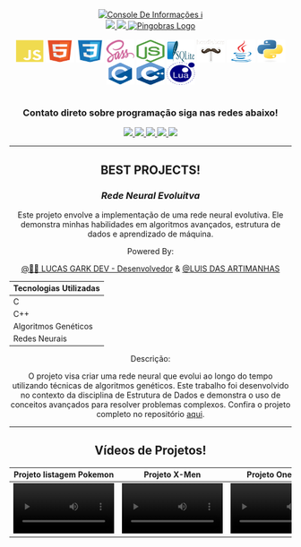 <div align="center">
<a href="https://pingobras.glitch.me">
 <img src="https://readme-typing-svg.demolab.com?font=Monoton&weight=800&duration=2000&pause=1000&color=CC00FF&background=000000&center=verdadeiro&vCenter=verdadeiro&multiline=true&repeat=verdadeiro&width=550&height=200&lines=Bem-vindo+ao+perfil+de+LUIS+DAS+ARTIMANHAS!+%F0%9F%98%81;Sou+um+desenvolvedor+de+jogos.;Experi%C3%AAncia+como+t%C3%A9cnico+de+inform%C3%A1tica%2C;Montagem+e+manuten%C3%A7%C3%A3o+de+computadores%2C+e+redes.;Estou+sempre+em+busca+de+desafios+e+oportunidades.;Vamos+explorar+o+mundo+da+tecnologia+juntos!+%F0%9F%9A%80%F0%9F%92%BB" alt="Console De Informações ℹ" />
</a>

 <div>
   <a href="https://github.com/LUISDASARTIMANHAS"> 
   <img width="55%"
    src="https://github-readme-stats.vercel.app/api/top-langs/?username=LUISDASARTIMANHAS&layout=compact&langs_count=10&theme=tokyonight"/>
    <img width="55%"
    src="https://github-readme-stats.vercel.app/api?username=LUISDASARTIMANHAS&show_icons=true&theme=tokyonight&include_all_commits=true&count_private=true"/>
    </a>
 
 <a href="https://pingobras.glitch.me" target="_blank">
    <img width="55%"
     src="https://cdn.glitch.global/b39d6a4a-0e14-4b41-930d-29d3ccd6c137/PINGOBRAS LOGO.png?v=1678209428960"    
     alt="Pingobras Logo"/>
    </a>

</div>
<div style="display: inline_block">
 <br>
  <img align="center" alt="Js" height="40" width="50" src="https://raw.githubusercontent.com/devicons/devicon/master/icons/javascript/javascript-plain.svg">
  <img align="center" alt="HTML" height="40" width="50" src="https://raw.githubusercontent.com/devicons/devicon/master/icons/html5/html5-original.svg">
  <img align="center" alt="CSS" height="40" width="50" src="https://raw.githubusercontent.com/devicons/devicon/master/icons/css3/css3-original.svg">
  <img align="center" alt="SASS" height="40" width="50" src="https://github.com/LUISDASARTIMANHAS/SASS-PROJECT/blob/main/src/assets/logo.svg">
  <img align="center" alt="Node JS" height="40" width="50" src="https://github.com/LUISDASARTIMANHAS/LUISDASARTIMANHAS/blob/main/src/assets/icons/nodejs-logo.png?raw=true">
 <img align="center" alt="SQLite" height="40" width="50" src="https://github.com/LUISDASARTIMANHAS/LUISDASARTIMANHAS/blob/main/src/assets/icons/sqlite370_banner.gif?raw=true">
  <img align="center" alt="handlebarsjs" height="40" width="50" src="https://github.com/LUISDASARTIMANHAS/LUISDASARTIMANHAS/blob/main/src/assets/icons/handlebars_logo.png?raw=true">
  <img align="center" alt="Java" height="40" width="50" src="https://raw.githubusercontent.com/LUISDASARTIMANHAS/LUISDASARTIMANHAS/d4b7a85761792aa799dc925c1ce6132358a3bd85/src/assets/icons/java-original.svg">
  <img align="center" alt="Phyton" height="40" width="50" src="https://raw.githubusercontent.com/LUISDASARTIMANHAS/LUISDASARTIMANHAS/d4b7a85761792aa799dc925c1ce6132358a3bd85/src/assets/icons/Python-logo-notext.svg">
  <img align="center" alt="Linguagem C" height="40" width="50" src="https://raw.githubusercontent.com/LUISDASARTIMANHAS/LUISDASARTIMANHAS/d4b7a85761792aa799dc925c1ce6132358a3bd85/src/assets/icons/c-original.svg">
 <img align="center" alt="Linguagem C++" height="40" width="50" src="https://raw.githubusercontent.com/LUISDASARTIMANHAS/LUISDASARTIMANHAS/main/src/assets/icons/C%2B%2B_Logo.png">
  <img align="center" alt="Lua Programming" height="40" width="50" src="https://raw.githubusercontent.com/LUISDASARTIMANHAS/LUISDASARTIMANHAS/d4b7a85761792aa799dc925c1ce6132358a3bd85/src/assets/icons/lua-plain-wordmark.svg">
</div>
 
 <br>
 
  ### Contato direto sobre programação siga nas redes abaixo!
 
<div sync="785Ping"> 
 <a href="https://discord.gg/TUpNd6CQgg" target="_blank">
  <img src="https://img.shields.io/badge/Discord-7289DA?style=for-the-badge&logo=discord&logoColor=white" target="_blank">
 </a> 
 
  <a href = "mailto:luisaugustodesouza785@gmail.com">
   <img src="https://img.shields.io/badge/-Gmail-%23333?style=for-the-badge&logo=gmail&logoColor=white" target="_blank">
 </a>
 
 <a href="https://wa.me/5527995744791" target="_blank">
  <img src="https://static.whatsapp.net/rsrc.php/v3/yz/r/ujTY9i_Jhs1.png" target="_blank">
 </a> 
 
 <a href="https://www.instagram.com/luis_das_artimanhas/" target="_blank">
  <img src="https://static.cdninstagram.com/rsrc.php/v3/yI/r/VsNE-OHk_8a.png" target="_blank">
 </a> 
 
 <a href="https://www.ifes.edu.br/" target="_blank">
  <img src="https://ifes.edu.br/templates/padraogoverno01/favicon-32x32.png" >
 </a> 

</div>

***

<div>
  
  ## BEST PROJECTS!
   ### _Rede Neural Evoluitva_
   
Este projeto envolve a implementação de uma rede neural evolutiva. Ele demonstra minhas habilidades em algoritmos avançados, estrutura de dados e aprendizado de máquina.

Powered By:

<a href="https://github.com/LucasGarkDev">@👨‍💻 LUCAS GARK DEV - Desenvolvedor</a>
&
<a href="https://github.com/LUISDASARTIMANHAS">@LUIS DAS ARTIMANHAS</a>

| Tecnologias Utilizadas |
|------------------------|
| C   | 
| C++ |
| Algoritmos Genéticos |
| Redes Neurais |

Descrição:

O projeto visa criar uma rede neural que evolui ao longo do tempo utilizando técnicas de algoritmos genéticos. Este trabalho foi desenvolvido no contexto da disciplina de Estrutura de Dados e demonstra o uso de conceitos avançados para resolver problemas complexos.
Confira o projeto completo no repositório 
<a href="https://github.com/LUISDASARTIMANHAS/IFES-SISTEMAS-DE-INFORMACAO/tree/PROG/ESTRUTURA%20DE%20DADOS/LISTA%20ALINHADA/TrabalhoDeRNAEvolutiva">aqui</a>.

 </div>

***

 <div>
  
  ## Vídeos de Projetos!


  Projeto listagem Pokemon | Projeto X-Men | Projeto One Piece | Projeto Landing Page GTA
  :----------------------: | :-----------: | :---------------: | :-:
  <video src='https://github.com/LUISDASARTIMANHAS/LUISDASARTIMANHAS/assets/75493473/869cec13-fc95-4c48-92c8-291bddcfd209' width=180/> | <video src='https://github.com/LUISDASARTIMANHAS/LUISDASARTIMANHAS/assets/75493473/9c4da860-300d-4792-849e-b7045916f345' width=180/> | <video src='https://github.com/LUISDASARTIMANHAS/LUISDASARTIMANHAS/assets/75493473/f879a0a6-ab3a-4737-96c5-b4ad03bb0408' width=180/> | <video src='https://github.com/LUISDASARTIMANHAS/LUISDASARTIMANHAS/assets/75493473/090be9af-417b-4849-84b4-f7084ae8b899' width=180/>  
  
 </div>
</div>
